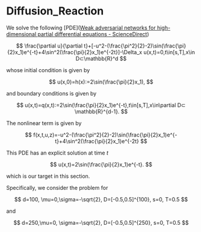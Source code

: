 # Diffusion_Reaction

We solve the following [PDE]([Weak adversarial networks for high-dimensional partial differential equations - ScienceDirect](https://www.sciencedirect.com/science/article/pii/S0021999120301832))

$$
\frac{\partial u}{\partial t}+[-u^2-(\frac{\pi^2}{2}-2)\sin(\frac{\pi}{2}x_1)e^{-t}+4\sin^2(\frac{\pi}{2}x_1)e^{-2t}]-\Delta_x u(x,t)=0,t\in[s,T],x\in D⊂\mathbb{R}^d
$$

whose initial condition is given by


$$
u(x,0)=h(x):=2\sin(\frac{\pi}{2}x_1),
$$

and boundary conditions is given by

$$
u(x,t)=q(x,t):=2\sin(\frac{\pi}{2}x_1)e^{-t},t\in[s,T],x\in\partial D⊂ \mathbb{R}^{d-1}.
$$

The nonlinear term is given by

$$
f(x,t,u,z)=-u^2-(\frac{\pi^2}{2}-2)\sin(\frac{\pi}{2}x_1)e^{-t}+4\sin^2(\frac{\pi}{2}x_1)e^{-2t}
$$


This PDE has an explicit solution at time $t$

$$
u(x,t)=2\sin(\frac{\pi}{2}x_1)e^{-t}.
$$

which is our target in this section.



Specifically, we consider the problem for

$$
d=100, \mu=0,\sigma=-\sqrt{2}, D=[-0.5,0.5]^{100}, s=0, T=0.5
$$

and

$$
d=250,\mu=0, \sigma=-\sqrt{2}, D=[-0.5,0.5]^{250}, s=0, T=0.5
$$

